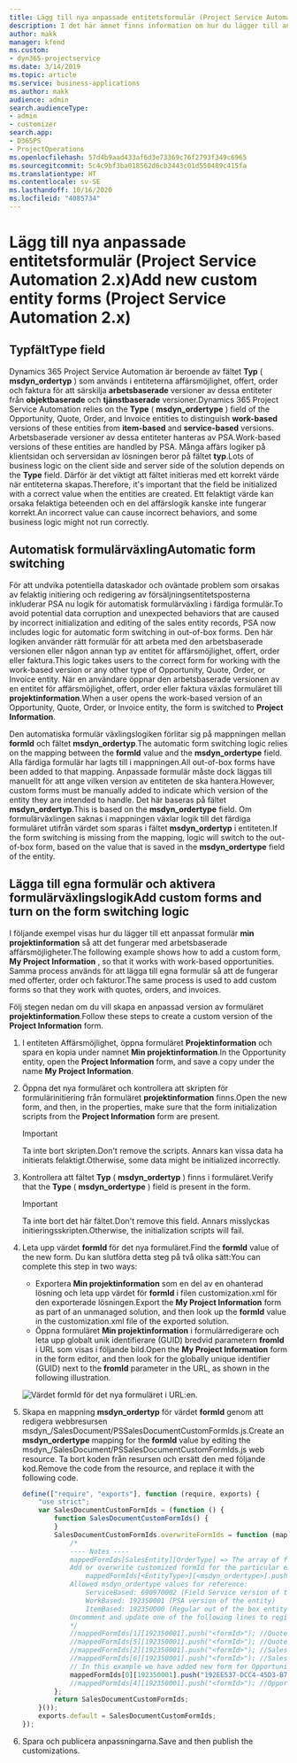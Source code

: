```yaml
---
title: Lägg till nya anpassade entitetsformulär (Project Service Automation 2.x)
description: I det här ämnet finns information om hur du lägger till anpassade entitetsformulär för affärsmöjligheter, offerter, order i Dynamics 365 Project Service Automation 2.x.
author: makk
manager: kfend
ms.custom:
- dyn365-projectservice
ms.date: 3/14/2019
ms.topic: article
ms.service: business-applications
ms.author: makk
audience: admin
search.audienceType:
- admin
- customizer
search.app:
- D365PS
- ProjectOperations
ms.openlocfilehash: 57d4b9aad433af6d3e73369c76f2793f349c6965
ms.sourcegitcommit: 5c4c9bf3ba018562d6cb3443c01d550489c415fa
ms.translationtype: HT
ms.contentlocale: sv-SE
ms.lasthandoff: 10/16/2020
ms.locfileid: "4085734"
---
```

# <a name="add-new-custom-entity-forms-project-service-automation-2x"></a><span data-ttu-id="df148-103">Lägg till nya anpassade entitetsformulär (Project Service Automation 2.x)</span><span class="sxs-lookup"><span data-stu-id="df148-103">Add new custom entity forms (Project Service Automation 2.x)</span></span>

## <a name="type-field"></a><span data-ttu-id="df148-104">Typfält</span><span class="sxs-lookup"><span data-stu-id="df148-104">Type field</span></span> 

<span data-ttu-id="df148-105">Dynamics 365 Project Service Automation är beroende av fältet **Typ** ( **msdyn\_ordertyp** ) som används i entiteterna affärsmöjlighet, offert, order och faktura för att särskilja **arbetsbaserade** versioner av dessa entiteter från **objektbaserade** och **tjänstbaserade** versioner.</span><span class="sxs-lookup"><span data-stu-id="df148-105">Dynamics 365 Project Service Automation relies on the **Type** ( **msdyn\_ordertype** ) field of the Opportunity, Quote, Order, and Invoice entities to distinguish **work-based** versions of these entities from **item-based** and **service-based** versions.</span></span> <span data-ttu-id="df148-106">Arbetsbaserade versioner av dessa entiteter hanteras av PSA.</span><span class="sxs-lookup"><span data-stu-id="df148-106">Work-based versions of these entities are handled by PSA.</span></span> <span data-ttu-id="df148-107">Många affärs logiker på klientsidan och serversidan av lösningen beror på fältet **typ**.</span><span class="sxs-lookup"><span data-stu-id="df148-107">Lots of business logic on the client side and server side of the solution depends on the **Type** field.</span></span> <span data-ttu-id="df148-108">Därför är det viktigt att fältet initieras med ett korrekt värde när entiteterna skapas.</span><span class="sxs-lookup"><span data-stu-id="df148-108">Therefore, it's important that the field be initialized with a correct value when the entities are created.</span></span> <span data-ttu-id="df148-109">Ett felaktigt värde kan orsaka felaktiga beteenden och en del affärslogik kanske inte fungerar korrekt.</span><span class="sxs-lookup"><span data-stu-id="df148-109">An incorrect value can cause incorrect behaviors, and some business logic might not run correctly.</span></span>

## <a name="automatic-form-switching"></a><span data-ttu-id="df148-110">Automatisk formulärväxling</span><span class="sxs-lookup"><span data-stu-id="df148-110">Automatic form switching</span></span>

<span data-ttu-id="df148-111">För att undvika potentiella dataskador och oväntade problem som orsakas av felaktig initiering och redigering av försäljningsentitetsposterna inkluderar PSA nu logik för automatisk formulärväxling i färdiga formulär.</span><span class="sxs-lookup"><span data-stu-id="df148-111">To avoid potential data corruption and unexpected behaviors that are caused by incorrect initialization and editing of the sales entity records, PSA now includes logic for automatic form switching in out-of-box forms.</span></span> <span data-ttu-id="df148-112">Den här logiken använder rätt formulär för att arbeta med den arbetsbaserade versionen eller någon annan typ av entitet för affärsmöjlighet, offert, order eller faktura.</span><span class="sxs-lookup"><span data-stu-id="df148-112">This logic takes users to the correct form for working with the work-based version or any other type of Opportunity, Quote, Order, or Invoice entity.</span></span> <span data-ttu-id="df148-113">När en användare öppnar den arbetsbaserade versionen av en entitet för affärsmöjlighet, offert, order eller faktura växlas formuläret till **projektinformation**.</span><span class="sxs-lookup"><span data-stu-id="df148-113">When a user opens the work-based version of an Opportunity, Quote, Order, or Invoice entity, the form is switched to **Project Information**.</span></span>

<span data-ttu-id="df148-114">Den automatiska formulär växlingslogiken förlitar sig på mappningen mellan **formId** och fältet **msdyn\_ordertyp**.</span><span class="sxs-lookup"><span data-stu-id="df148-114">The automatic form switching logic relies on the mapping between the **formId** value and the **msdyn\_ordertype** field.</span></span> <span data-ttu-id="df148-115">Alla färdiga formulär har lagts till i mappningen.</span><span class="sxs-lookup"><span data-stu-id="df148-115">All out-of-box forms have been added to that mapping.</span></span> <span data-ttu-id="df148-116">Anpassade formulär måste dock läggas till manuellt för att ange vilken version av entiteten de ska hantera.</span><span class="sxs-lookup"><span data-stu-id="df148-116">However, custom forms must be manually added to indicate which version of the entity they are intended to handle.</span></span> <span data-ttu-id="df148-117">Det här baseras på fältet **msdyn\_ordertyp**.</span><span class="sxs-lookup"><span data-stu-id="df148-117">This is based on the **msdyn\_ordertype** field.</span></span> <span data-ttu-id="df148-118">Om formulärväxlingen saknas i mappningen växlar logik till det färdiga formuläret utifrån värdet som sparas i fältet **msdyn\_ordertyp** i entiteten.</span><span class="sxs-lookup"><span data-stu-id="df148-118">If the form switching is missing from the mapping, logic will switch to the out-of-box form, based on the value that is saved in the **msdyn\_ordertype** field of the entity.</span></span>

## <a name="add-custom-forms-and-turn-on-the-form-switching-logic"></a><span data-ttu-id="df148-119">Lägga till egna formulär och aktivera formulärväxlingslogik</span><span class="sxs-lookup"><span data-stu-id="df148-119">Add custom forms and turn on the form switching logic</span></span>

<span data-ttu-id="df148-120">I följande exempel visas hur du lägger till ett anpassat formulär **min projektinformation** så att det fungerar med arbetsbaserade affärsmöjligheter.</span><span class="sxs-lookup"><span data-stu-id="df148-120">The following example shows how to add a custom form, **My Project Information** , so that it works with work-based opportunities.</span></span> <span data-ttu-id="df148-121">Samma process används för att lägga till egna formulär så att de fungerar med offerter, order och fakturor.</span><span class="sxs-lookup"><span data-stu-id="df148-121">The same process is used to add custom forms so that they work with quotes, orders, and invoices.</span></span>

<span data-ttu-id="df148-122">Följ stegen nedan om du vill skapa en anpassad version av formuläret **projektinformation**.</span><span class="sxs-lookup"><span data-stu-id="df148-122">Follow these steps to create a custom version of the **Project Information** form.</span></span>

1. <span data-ttu-id="df148-123">I entiteten Affärsmöjlighet, öppna formuläret **Projektinformation** och spara en kopia under namnet **Min projektinformation**.</span><span class="sxs-lookup"><span data-stu-id="df148-123">In the Opportunity entity, open the **Project Information** form, and save a copy under the name **My Project Information**.</span></span>
2. <span data-ttu-id="df148-124">Öppna det nya formuläret och kontrollera att skripten för formulärinitiering från formuläret **projektinformation** finns.</span><span class="sxs-lookup"><span data-stu-id="df148-124">Open the new form, and then, in the properties, make sure that the form initialization scripts from the **Project Information** form are present.</span></span> 

    > [!IMPORTANT]
    > <span data-ttu-id="df148-125">Ta inte bort skripten.</span><span class="sxs-lookup"><span data-stu-id="df148-125">Don't remove the scripts.</span></span> <span data-ttu-id="df148-126">Annars kan vissa data ha initierats felaktigt.</span><span class="sxs-lookup"><span data-stu-id="df148-126">Otherwise, some data might be initialized incorrectly.</span></span>

3. <span data-ttu-id="df148-127">Kontrollera att fältet **Typ** ( **msdyn\_ordertyp** ) finns i formuläret.</span><span class="sxs-lookup"><span data-stu-id="df148-127">Verify that the **Type** ( **msdyn\_ordertype** ) field is present in the form.</span></span> 

    > [!IMPORTANT]
    > <span data-ttu-id="df148-128">Ta inte bort det här fältet.</span><span class="sxs-lookup"><span data-stu-id="df148-128">Don't remove this field.</span></span> <span data-ttu-id="df148-129">Annars misslyckas initieringsskripten.</span><span class="sxs-lookup"><span data-stu-id="df148-129">Otherwise, the initialization scripts will fail.</span></span>

4. <span data-ttu-id="df148-130">Leta upp värdet **formId** för det nya formuläret.</span><span class="sxs-lookup"><span data-stu-id="df148-130">Find the **formId** value of the new form.</span></span> <span data-ttu-id="df148-131">Du kan slutföra detta steg på två olika sätt:</span><span class="sxs-lookup"><span data-stu-id="df148-131">You can complete this step in two ways:</span></span>

    - <span data-ttu-id="df148-132">Exportera **Min projektinformation** som en del av en ohanterad lösning och leta upp värdet för **formId** i filen customization.xml för den exporterade lösningen.</span><span class="sxs-lookup"><span data-stu-id="df148-132">Export the **My Project Information** form as part of an unmanaged solution, and then look up the **formId** value in the customization.xml file of the exported solution.</span></span>
    - <span data-ttu-id="df148-133">Öppna formuläret **Min projektinformation** i formulärredigerare och leta upp globalt unik identifierare (GUID) bredvid parametern **fromId** i URL som visas i följande bild.</span><span class="sxs-lookup"><span data-stu-id="df148-133">Open the **My Project Information** form in the form editor, and then look for the globally unique identifier (GUID) next to the **fromId** parameter in the URL, as shown in the following illustration.</span></span>

    ![Värdet formId för det nya formuläret i URL:en.](media/how-to-add-custom-forms-in-v2.0.png)

5. <span data-ttu-id="df148-135">Skapa en mappning **msdyn\_ordertyp** för värdet **formId** genom att redigera webbresursen msdyn\_/SalesDocument/PSSalesDocumentCustomFormIds.js.</span><span class="sxs-lookup"><span data-stu-id="df148-135">Create an **msdyn\_ordertype** mapping for the **formId** value by editing the msdyn\_/SalesDocument/PSSalesDocumentCustomFormIds.js web resource.</span></span> <span data-ttu-id="df148-136">Ta bort koden från resursen och ersätt den med följande kod.</span><span class="sxs-lookup"><span data-stu-id="df148-136">Remove the code from the resource, and replace it with the following code.</span></span>

    ```javascript
    define(["require", "exports"], function (require, exports) {
        "use strict";
        var SalesDocumentCustomFormIds = (function () {
            function SalesDocumentCustomFormIds() {
            }
            SalesDocumentCustomFormIds.overwriteFormIds = function (mappedFormIds) {
                /*
                ---- Notes ----
                mappedFormIds[SalesEntity][OrderType] => The array of forms IDs that support particular entity and order type
                Add or overwrite customized formId for the particular entity and order type by calling:
                    mappedFormIds[<EntityType>][<msdyn_ordertype>].push("<formId>");
                Allowed msdyn_ordertype values for reference:
                    ServiceBased: 690970002 (Field Service version of the entity)
                    WorkBased: 192350001 (PSA version of the entity)
                    ItemBased: 192350000 (Regular out of the box entity)
                Uncomment and update one of the following lines to register custom PSA form for required entity:
                */      
                //mappedFormIds[1][192350001].push("<formId>"); //Quote
                //mappedFormIds[5][192350001].push("<formId>"); //Quote Line
                //mappedFormIds[2][192350001].push("<formId>"); //Sales Order
                //mappedFormIds[6][192350001].push("<formId>"); //Sales Order Line
                // In this example we have added new form for Opportunity
                mappedFormIds[0][192350001].push("192EE537-DCC4-45D3-B7AF-EA694B9113D2"); //Opportunity
                //mappedFormIds[4][192350001].push("<formId>"); //Opportunity Line
            };
            return SalesDocumentCustomFormIds;
        }());
        exports.default = SalesDocumentCustomFormIds;
    });
    ```

6. <span data-ttu-id="df148-137">Spara och publicera anpassningarna.</span><span class="sxs-lookup"><span data-stu-id="df148-137">Save and then publish the customizations.</span></span>
